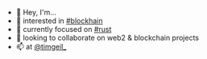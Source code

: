- 👋 Hey, I'm...
- 👀 interested in [#blockhain](https://github.com/topics/blockchain)
- 🌱 currently focused on [#rust](https://github.com/topics/rust)
- 💞️ looking to collaborate on web2 & blockchain projects
- 📫 at [@timgeil_](https://twitter.com/timgeil_)

<!--
timgeil/timgeil is a ✨ special ✨ repository because its `README.md` (this file) appears on your GitHub profile.
You can click the Preview link to take a look at your changes.
-->
